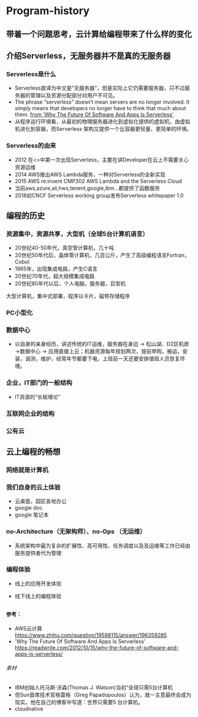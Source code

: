 # Program-history

## 带着一个问题思考，云计算给编程带来了什么样的变化

## 介绍Serverless，无服务器并不是真的无服务器

   ### Serverless是什么
   * Serverless直译为中文是“无服务器”，但是实际上它仍需要服务器，只不过服务器的管理以及资源分配部分对用户不可见。
   * The phrase “serverless” doesn’t mean servers are no longer involved. It simply means that developers no longer have to think that much about them. [from 'Why The Future Of Software And Apps Is Serverless'](https://readwrite.com/2012/10/15/why-the-future-of-software-and-apps-is-serverless/)
   * 从程序运行环境看，从最初的物理服务器进化到虚拟化提供的虚拟机，由虚拟机进化到容器，而Serverless 架构又提供一个比容器更轻量、更简单的环境。
   ### Serverless的由来
   * 2012 在<<Why The Future Of Software And Apps Is Serverless>>中第一次出现Serverless，主要在讲Developer在云上不需要关心资源运维
   * 2014 AWS推出AWS Lambda服务，一种对Serverless的全新实现
   * 2015 AWS re:invent CMP302 AWS Lambda and the Serverless Cloud
   * 当前aws,azure,ali,hws,tenent,google,ibm...都提供了函数服务
   * 2018初CNCF Serverless working group发布Serverless whitepaper 1.0
   
   

## 编程的历史

  ### 资源集中，资源共享，大型机（全球5台计算机语言）
  * 20世纪40-50年代，真空管计算机，几十吨
  * 20世纪50年代后，晶体管计算机，几百公斤，产生了高级编程语言Fortran，Cobol
  * 1965年，出现集成电路，产生C语言
  * 20世纪70年代，超大规模集成电路
  * 20世纪80年代以后，个人电脑，服务器，巨型机
  
  大型计算机，集中式部署，程序以卡片，磁带存储程序

  ### PC小型化

  ### 数据中心
  * 以自身的亲身经历，讲述传统的IT运维，服务器在身边 -> 松山湖、D2区机房 ->数据中心 -> 应用直接上云；机器资源每年规划两次，提前申购，搬运，安装，调测，维护，经常年节都要下电，上班前一天还要安排值班人员恢复环境。

  ### 企业，IT部门的一般结构
  * IT资源的“长板理论”

  ### 互联网企业的结构
  
  ### 公有云
  
## 云上编程的畅想
  ### 网络就是计算机
  
  ### 我们自身的云上体验
  * 云桌面，园区各地办公
  * google doc
  * google 笔记本
  
  ### no-Architecture（无架构师）、no-Ops （无运维）
  * 系统架构中最为复杂的扩展性、高可用性、任务调度以及及运维等工作已经由服务提供者代为管理
  ### 编程体验

  * 线上的应用开发体验
  
  * 线下线上的编程体验
  
## 

#### 参考：
* AWS云计算 https://www.zhihu.com/question/19588115/answer/196359285
* 'Why The Future Of Software And Apps Is Serverless'  https://readwrite.com/2012/10/15/why-the-future-of-software-and-apps-is-serverless/

###### 素材
* IBM创始人托马斯·沃森(Thomas J. Watson)当初“全球只需5台计算机
* 但Sun首席技术官格雷格（Greg Papadopoulos）认为，就一主意最终会成为现实。他在自己的博客中写道：世界只需要5 台计算机。
* cloudnative
